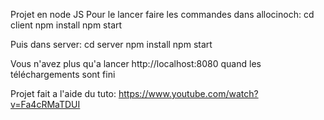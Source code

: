 Projet en node JS 
Pour le lancer faire les commandes dans allocinoch:
cd client
npm install
npm start

Puis dans server:
cd server
npm install
npm start

Vous n'avez plus qu'a lancer http://localhost:8080 quand les téléchargements sont fini

 Projet fait a l'aide du tuto:
https://www.youtube.com/watch?v=Fa4cRMaTDUI